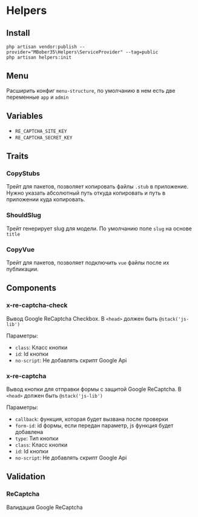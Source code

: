 # Helpers

## Install

    php artisan vendor:publish --provider="MBober35\Helpers\ServiceProvider" --tag=public
    php artisan helpers:init

## Menu

Расширить конфиг `menu-structure`, по умолчанию в нем есть две переменные `app` и `admin`

## Variables

- `RE_CAPTCHA_SITE_KEY`
- `RE_CAPTCHA_SECRET_KEY`

## Traits

### CopyStubs
Трейт для пакетов, позволяет копировать файлы `.stub` в приложение. Нужно указать абсолютный путь откуда копировать и путь в приложении куда копировать.

### ShouldSlug
Трейт генерирует slug для модели. По умолчанию поле `slug` на основе `title`

### CopyVue
Трейт для пакетов, позволяет подключить `vue` файлы после их публикации.

## Components

### x-re-captcha-check
Вывод Google ReCaptcha Checkbox. В `<head>` должен быть `@stack('js-lib')`

Параметры:
- `class`: Класс кнопки
- `id`: Id кнопки
- `no-script`: Не добавлять скрипт Google Api

### x-re-captcha
Вывод кнопки для отправки формы с защитой Google ReCaptcha. В `<head>` должен быть `@stack('js-lib')` 

Параметры:
- `callback`: функция, которая будет вызвана после проверки
- `form-id`: id формы, если передан параметр, js функция будет добавлена
- `type`: Тип кнопки
- `class`: Класс кнопки
- `id`: Id кнопки
- `no-script`: Не добавлять скрипт Google Api

## Validation

### ReCaptcha
Валидация Google ReCaptcha